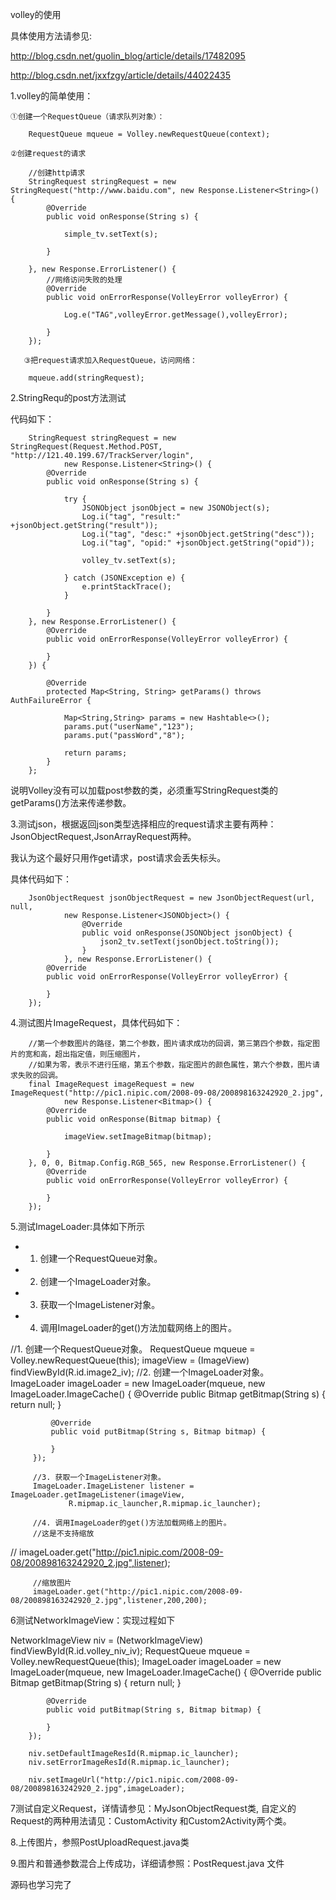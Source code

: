 volley的使用

具体使用方法请参见:

http://blog.csdn.net/guolin_blog/article/details/17482095


http://blog.csdn.net/jxxfzgy/article/details/44022435


1.volley的简单使用：

    ①创建一个RequestQueue（请求队列对象）：

        RequestQueue mqueue = Volley.newRequestQueue(context);

    ②创建request的请求

        //创建http请求
        StringRequest stringRequest = new StringRequest("http://www.baidu.com", new Response.Listener<String>() {
            @Override
            public void onResponse(String s) {

                simple_tv.setText(s);

            }

        }, new Response.ErrorListener() {
            //网络访问失败的处理
            @Override
            public void onErrorResponse(VolleyError volleyError) {

                Log.e("TAG",volleyError.getMessage(),volleyError);

            }
        });

       ③把request请求加入RequestQueue，访问网络：

        mqueue.add(stringRequest);

2.StringRequ的post方法测试

代码如下：

        StringRequest stringRequest = new StringRequest(Request.Method.POST, "http://121.40.199.67/TrackServer/login",
                new Response.Listener<String>() {
            @Override
            public void onResponse(String s) {

                try {
                    JSONObject jsonObject = new JSONObject(s);
                    Log.i("tag", "result:" +jsonObject.getString("result"));
                    Log.i("tag", "desc:" +jsonObject.getString("desc"));
                    Log.i("tag", "opid:" +jsonObject.getString("opid"));

                    volley_tv.setText(s);

                } catch (JSONException e) {
                    e.printStackTrace();
                }

            }
        }, new Response.ErrorListener() {
            @Override
            public void onErrorResponse(VolleyError volleyError) {

            }
        }) {

            @Override
            protected Map<String, String> getParams() throws AuthFailureError {

                Map<String,String> params = new Hashtable<>();
                params.put("userName","123");
                params.put("passWord","8");

                return params;
            }
        };


说明Volley没有可以加载post参数的类，必须重写StringRequest类的getParams()方法来传递参数。

3.测试json，根据返回json类型选择相应的request请求主要有两种：JsonObjectRequest,JsonArrayRequest两种。

我认为这个最好只用作get请求，post请求会丢失标头。

具体代码如下：

        JsonObjectRequest jsonObjectRequest = new JsonObjectRequest(url, null,
                new Response.Listener<JSONObject>() {
                    @Override
                    public void onResponse(JSONObject jsonObject) {
                        json2_tv.setText(jsonObject.toString());
                    }
                }, new Response.ErrorListener() {
            @Override
            public void onErrorResponse(VolleyError volleyError) {

            }
        });

4.测试图片ImageRequest，具体代码如下：

        //第一个参数图片的路径，第二个参数，图片请求成功的回调，第三第四个参数，指定图片的宽和高，超出指定值，则压缩图片，
        //如果为零，表示不进行压缩，第五个参数，指定图片的颜色属性，第六个参数，图片请求失败的回调。
        final ImageRequest imageRequest = new ImageRequest("http://pic1.nipic.com/2008-09-08/200898163242920_2.jpg",
                new Response.Listener<Bitmap>() {
            @Override
            public void onResponse(Bitmap bitmap) {

                imageView.setImageBitmap(bitmap);

            }
        }, 0, 0, Bitmap.Config.RGB_565, new Response.ErrorListener() {
            @Override
            public void onErrorResponse(VolleyError volleyError) {

            }
        });

5.测试ImageLoader:具体如下所示

 * 1. 创建一个RequestQueue对象。
 * 2. 创建一个ImageLoader对象。
 * 3. 获取一个ImageListener对象。
 * 4. 调用ImageLoader的get()方法加载网络上的图片。


  //1. 创建一个RequestQueue对象。
         RequestQueue mqueue = Volley.newRequestQueue(this);
         imageView = (ImageView) findViewById(R.id.image2_iv);
         //2. 创建一个ImageLoader对象。
         ImageLoader imageLoader = new ImageLoader(mqueue, new ImageLoader.ImageCache() {
             @Override
             public Bitmap getBitmap(String s) {
                 return null;
             }

             @Override
             public void putBitmap(String s, Bitmap bitmap) {

             }
         });

         //3. 获取一个ImageListener对象。
         ImageLoader.ImageListener listener = ImageLoader.getImageListener(imageView,
                 R.mipmap.ic_launcher,R.mipmap.ic_launcher);

         //4. 调用ImageLoader的get()方法加载网络上的图片。
         //这是不支持缩放
 //        imageLoader.get("http://pic1.nipic.com/2008-09-08/200898163242920_2.jpg",listener);

         //缩放图片
         imageLoader.get("http://pic1.nipic.com/2008-09-08/200898163242920_2.jpg",listener,200,200);

6测试NetworkImageView：实现过程如下


NetworkImageView niv = (NetworkImageView) findViewById(R.id.volley_niv_iv);
        RequestQueue mqueue = Volley.newRequestQueue(this);
        ImageLoader imageLoader = new ImageLoader(mqueue, new ImageLoader.ImageCache() {
            @Override
            public Bitmap getBitmap(String s) {
                return null;
            }

            @Override
            public void putBitmap(String s, Bitmap bitmap) {

            }
        });

        niv.setDefaultImageResId(R.mipmap.ic_launcher);
        niv.setErrorImageResId(R.mipmap.ic_launcher);

        niv.setImageUrl("http://pic1.nipic.com/2008-09-08/200898163242920_2.jpg",imageLoader);

7测试自定义Request，详情请参见：MyJsonObjectRequest类, 自定义的Request的两种用法请见：CustomActivity
和Custom2Activity两个类。

8.上传图片，参照PostUploadRequest.java类

9.图片和普通参数混合上传成功，详细请参照：PostRequest.java 文件



源码也学习完了